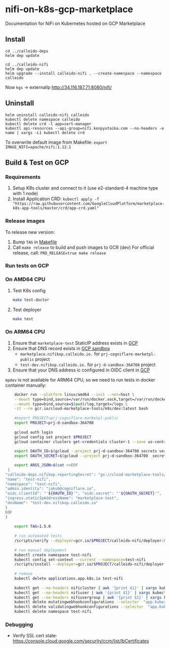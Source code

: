 # nifi-on-k8s-gcp-marketplace
Documentation for NiFi on Kubernetes hosted on GCP Marketplace


## Install
```shell
cd ../calleido-deps
helm dep update

cd ../calleido-nifi
helm dep update
helm upgrade --install calleido-nifi . --create-namespace --namespace calleido
```

Now `kgs` -> externalIp
http://34.116.187.71:8080/nifi/

## Uninstall

```shell
helm uninstall calleido-nifi calleido
kubectl delete namespace calleido
kubectl delete crd -l app=cert-manager
kubectl api-resources --api-group=nifi.konpyutaika.com --no-headers -o name | xargs -L1 kubectl delete crd
```
To overwrite default image from Makefile: `export IMAGE_NIFI=apache/nifi:1.12.1`

## Build & Test on GCP

### Requirements
1. Setup K8s cluster and connect to it (use e2-standard-4 machine type with 1 node)
2. Install Application CRD:
   `kubectl apply -f "https://raw.githubusercontent.com/GoogleCloudPlatform/marketplace-k8s-app-tools/master/crd/app-crd.yaml"`

### Release images

To release new version:
1. Bump `TAG` in [Makefile](Makefile)
2. Call `make release` to build and push images to GCR (dev)
   For official release, call: `PRD_RELEASE=true make release`

### Run tests on GCP

### On AMD64 CPU
1. Test K8s config
    ```bash
    make test-doctor
    ```
2. Test deployer
    ```bash
    make test
    ```

### On ARM64 CPU

1. Ensure that `marketplace-test` StaticIP address exists in [GCP](https://console.cloud.google.com/networking/addresses/list?project=prj-cogniflare-marketpl-public)
2. Ensure that DNS record exists in [GCP sandbox](https://console.cloud.google.com/net-services/dns/zones/nifikop/details?project=prj-d-sandbox-364708)
   - `marketplace.nifikop.calleido.io.` for `prj-cogniflare-marketpl-public` project
   - `test-dev.nifikop.calleido.io.` for `prj-d-sandbox-364708` project
3. Ensure that your DNS address ic configured in OIDC client in [GCP](https://console.cloud.google.com/apis/credentials/oauthclient/229459469551-7q6uunqocmn9juhg33jcg4vvpcsqf3ug.apps.googleusercontent.com?project=prj-d-sandbox-364708)

`mpdev` is not available for ARM64 CPU, so we need to run tests in docker container manually:
```bash
    docker run --platform linux/amd64 --init --net=host \
    --mount type=bind,source=/var/run/docker.sock,target=/var/run/docker.sock,readonly \
    --mount type=bind,source=$(pwd)/log,target=/logs \
    -it --rm gcr.io/cloud-marketplace-tools/k8s/dev:latest bash
    
    #export PROJECT=prj-cogniflare-marketpl-public
    export PROJECT=prj-d-sandbox-364708
    
    gcloud auth login
    gcloud config set project $PROJECT
    gcloud container clusters get-credentials cluster-1 --zone us-central1-c --project $PROJECT
    
    export OAUTH_ID=$(gcloud --project prj-d-sandbox-364708 secrets versions access latest --secret=OauthClientID)
    export OAUTH_SECRET=$(gcloud --project prj-d-sandbox-364708  secrets versions access latest --secret=OauthSecret)

    export ARGS_JSON=$(cat <<EOF
 {
"calleido-deps.nifikop.reportingSecret": "gs://cloud-marketplace-tools/reporting_secrets/fake_reporting_secret.yaml",
"name": "test-nifi",
"namespace": "test-nifi",
"admin.identity": "jakub@cogniflare.io",
"oidc.clientId": "'${OAUTH_ID}'", "oidc.secret": "'${OAUTH_SECRET}'",
"ingress.staticIpAddressName": "marketplace-test", 
"dnsName": "test-dev.nifikop.calleido.io"
}
EOF
)
    
    export TAG=1.5.0
    
    # run automated tests
    /scripts/verify --deployer=gcr.io/$PROJECT/calleido-nifi/deployer:${TAG}
    
    # run manual deployment
    kubectl create namespace test-nifi
    kubectl config set-context --current --namespace=test-nifi
    /scripts/install --deployer=gcr.io/$PROJECT/calleido-nifi/deployer:${TAG} --parameters="$ARGS_JSON"
    
    # remove
    kubectl delete applications.app.k8s.io test-nifi
    
    kubectl get --no-headers nificluster | awk '{print $1}' | xargs kubectl patch nificluster -p '{"metadata" : {"finalizers" : null }}' --type=merge
    kubectl get --no-headers nifiuser | awk '{print $1}' | xargs kubectl patch nifiuser -p '{"metadata" : {"finalizers" : null }}' --type=merge
    kubectl get --no-headers nifiusergroup | awk '{print $1}' | xargs kubectl patch nifiusergroup -p '{"metadata" : {"finalizers" : null }}' --type=merge
    kubectl delete mutatingwebhookconfigurations --selector  "app.kubernetes.io/name=webhook"
    kubectl delete validatingwebhookconfigurations --selector  "app.kubernetes.io/name=webhook"
    kubectl delete namespace test-nifi
```

### Debugging
- Verify SSL cert state: https://console.cloud.google.com/security/ccm/list/lbCertificates
